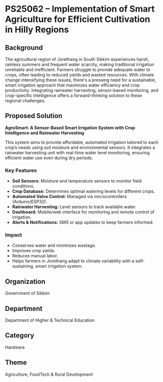 # PS25062 – Implementation of Smart Agriculture for Efficient Cultivation in Hilly Regions

## Background
The agricultural region of Jorethang in South Sikkim experiences harsh, rainless summers and frequent water scarcity, making traditional irrigation unreliable and inefficient. Farmers struggle to provide adequate water to crops, often leading to reduced yields and wasted resources. With climate change intensifying these issues, there's a pressing need for a sustainable, smart irrigation approach that maximizes water efficiency and crop productivity. Integrating rainwater harvesting, sensor-based monitoring, and crop-specific intelligence offers a forward-thinking solution to these regional challenges.

## Proposed Solution
**AgroSmart: A Sensor-Based Smart Irrigation System with Crop Intelligence and Rainwater Harvesting**

This system aims to provide affordable, automated irrigation tailored to each crop’s needs using soil moisture and environmental sensors. It integrates a rainwater harvesting unit with real-time water level monitoring, ensuring efficient water use even during dry periods.

### Key Features
- **Soil Sensors:** Moisture and temperature sensors to monitor field conditions.  
- **Crop Database:** Determines optimal watering levels for different crops.  
- **Automated Valve Control:** Managed via microcontrollers (Arduino/ESP32).  
- **Rainwater Harvesting:** Level sensors to track available water.  
- **Dashboard:** Mobile/web interface for monitoring and remote control of irrigation.  
- **Alerts & Notifications:** SMS or app updates to keep farmers informed.  

### Impact
- Conserves water and minimizes wastage.  
- Improves crop yields.  
- Reduces manual labor.  
- Helps farmers in Jorethang adapt to climate variability with a self-sustaining, smart irrigation system.  

## Organization
Government of Sikkim

## Department
Department of Higher & Technical Education

## Category
Hardware

## Theme
Agriculture, FoodTech & Rural Development
